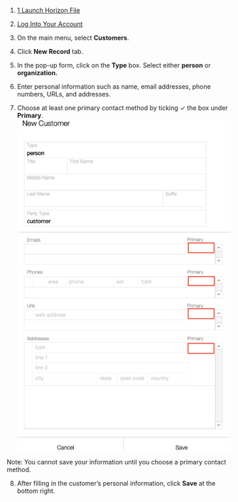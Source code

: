 1. [1 Launch Horizon File](docs/1%20Launch%20Horizon%20File.md)

2. [Log Into Your Account](docs/Log%20Into%20Your%20Account.md)

3. On the main menu, select **Customers**.

4.  Click **New Record** tab. 

5. In the pop-up form, click on the **Type** box. Select either **person** or **organization.**

6. Enter personal information such as name, email addresses, phone numbers, URLs, and addresses.

7. Choose at least one primary contact method by ticking ✓ the box under **Primary**.
![](https://github.com/Fx-Professional-Services/HorizonDocs/blob/main/assets/sales_order_primary_contact.png)

Note: You cannot save your information until you choose a primary contact method.

8. After filling in the customer’s personal information, click **Save** at the bottom right.
